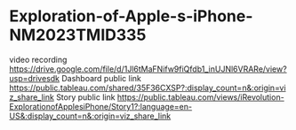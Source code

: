 # Exploration-of-Apple-s-iPhone-NM2023TMID335


video recording https://drive.google.com/file/d/1Jl6tMaFNifw9fiQfdb1_inUJNl6VRARe/view?usp=drivesdk
Dashboard public link https://public.tableau.com/shared/35F36CXSP?:display_count=n&:origin=viz_share_link
Story public link https://public.tableau.com/views/iRevolution-ExplorationofApplesiPhone/Story1?:language=en-US&:display_count=n&:origin=viz_share_link
